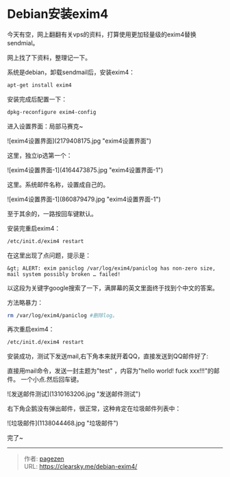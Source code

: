 # Debian安装exim4


今天有空，网上翻翻有关vps的资料，打算使用更加轻量级的exim4替换sendmial。

网上找了下资料，整理记一下。

系统是debian，卸载sendmail后，安装exim4：

```bash
apt-get install exim4
```
安装完成后配置一下：

```bash
dpkg-reconfigure exim4-config
```

进入设置界面：局部马赛克~

![exim4设置界面](2179408175.jpg &#34;exim4设置界面&#34;)

这里，独立ip选第一个：

![exim4设置界面-1](4164473875.jpg &#34;exim4设置界面-1&#34;)

这里。系统邮件名称，设置成自己的。

![exim4设置界面-1](860879479.jpg &#34;exim4设置界面-1&#34;)

至于其余的，一路按回车键默认。

安装完重启exim4：

```bash
/etc/init.d/exim4 restart
```

在这里出现了点问题，提示是：

    &gt; ALERT: exim paniclog /var/log/exim4/paniclog has non-zero size, mail system possibly broken … failed!

以这段为关键字google搜索了一下，满屏幕的英文里面终于找到个中文的答案。

方法略暴力：

```bash
rm /var/log/exim4/paniclog #删除log。
```

再次重启exim4：

```bash
/etc/init.d/exim4 restart
```

安装成功，测试下发送mail,右下角本来就开着QQ，直接发送到QQ邮件好了:

直接用mail命令，发送一封主题为&#34;test&#34; ，内容为&#34;hello world! fuck xxx!!!&#34;的邮件。
一个小点.然后回车键。

![发送邮件测试](1310163206.jpg &#34;发送邮件测试&#34;)

右下角企鹅没有弹出邮件，很正常，这种肯定在垃圾邮件列表中：

![垃圾邮件](1138044468.jpg &#34;垃圾邮件&#34;)

完了~


---

> 作者: [pagezen](http://clearsky.me/)  
> URL: https://clearsky.me/debian-exim4/  


